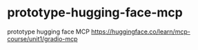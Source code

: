 # prototype-hugging-face-mcp
prototype hugging face MCP https://huggingface.co/learn/mcp-course/unit1/gradio-mcp
